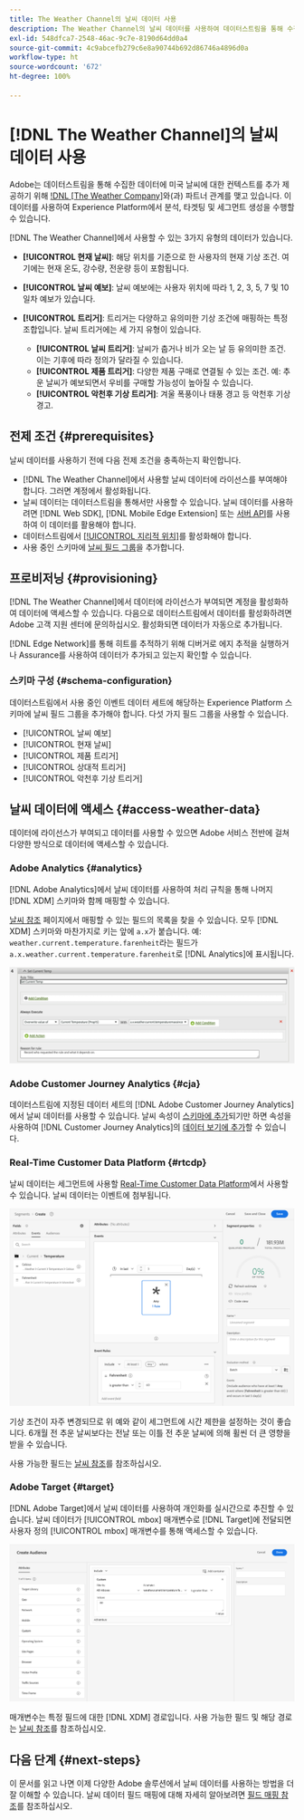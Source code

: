 ```yaml
---
title: The Weather Channel의 날씨 데이터 사용
description: The Weather Channel의 날씨 데이터를 사용하여 데이터스트림을 통해 수집한 데이터를 보강할 수 있습니다.
exl-id: 548dfca7-2548-46ac-9c7e-8190d64dd0a4
source-git-commit: 4c9abcefb279c6e8a90744b692d86746a4896d0a
workflow-type: ht
source-wordcount: '672'
ht-degree: 100%

---
```


# [!DNL The Weather Channel]의 날씨 데이터 사용

Adobe는 데이터스트림을 통해 수집한 데이터에 미국 날씨에 대한 컨텍스트를 추가 제공하기 위해 [!DNL [The Weather Company]](https://www.ibm.com/weather)와(과) 파트너 관계를 맺고 있습니다. 이 데이터를 사용하여 Experience Platform에서 분석, 타겟팅 및 세그먼트 생성을 수행할 수 있습니다.

[!DNL The Weather Channel]에서 사용할 수 있는 3가지 유형의 데이터가 있습니다.

* **[!UICONTROL 현재 날씨]**: 해당 위치를 기준으로 한 사용자의 현재 기상 조건. 여기에는 현재 온도, 강수량, 전운량 등이 포함됩니다.
* **[!UICONTROL 날씨 예보]**: 날씨 예보에는 사용자 위치에 따라 1, 2, 3, 5, 7 및 10일차 예보가 있습니다.
* **[!UICONTROL 트리거]**: 트리거는 다양하고 유의미한 기상 조건에 매핑하는 특정 조합입니다. 날씨 트리거에는 세 가지 유형이 있습니다.

   * **[!UICONTROL 날씨 트리거]**: 날씨가 춥거나 비가 오는 날 등 유의미한 조건. 이는 기후에 따라 정의가 달라질 수 있습니다.
   * **[!UICONTROL 제품 트리거]**: 다양한 제품 구매로 연결될 수 있는 조건. 예: 추운 날씨가 예보되면서 우비를 구매할 가능성이 높아질 수 있습니다.
   * **[!UICONTROL 악천후 기상 트리거]**: 겨울 폭풍이나 태풍 경고 등 악천후 기상 경고.

## 전제 조건 {#prerequisites}

날씨 데이터를 사용하기 전에 다음 전제 조건을 충족하는지 확인합니다.

* [!DNL The Weather Channel]에서 사용할 날씨 데이터에 라이선스를 부여해야 합니다. 그러면 계정에서 활성화됩니다.
* 날씨 데이터는 데이터스트림을 통해서만 사용할 수 있습니다. 날씨 데이터를 사용하려면 [!DNL Web SDK], [!DNL Mobile Edge Extension] 또는 [서버 API](../../server-api/overview.md)를 사용하여 이 데이터를 활용해야 합니다.
* 데이터스트림에서 [[!UICONTROL 지리적 위치]](../configure.md#advanced-options)를 활성화해야 합니다.
* 사용 중인 스키마에 [날씨 필드 그룹](#schema-configuration)을 추가합니다.

## 프로비저닝 {#provisioning}

[!DNL The Weather Channel]에서 데이터에 라이선스가 부여되면 계정을 활성화하여 데이터에 액세스할 수 있습니다. 다음으로 데이터스트림에서 데이터를 활성화하려면 Adobe 고객 지원 센터에 문의하십시오. 활성화되면 데이터가 자동으로 추가됩니다.

[!DNL Edge Network]를 통해 히트를 추적하기 위해 디버거로 에지 추적을 실행하거나 Assurance를 사용하여 데이터가 추가되고 있는지 확인할 수 있습니다.

### 스키마 구성 {#schema-configuration}

데이터스트림에서 사용 중인 이벤트 데이터 세트에 해당하는 Experience Platform 스키마에 날씨 필드 그룹을 추가해야 합니다. 다섯 가지 필드 그룹을 사용할 수 있습니다.

* [!UICONTROL 날씨 예보]
* [!UICONTROL 현재 날씨]
* [!UICONTROL 제품 트리거]
* [!UICONTROL 상대적 트리거]
* [!UICONTROL 악천후 기상 트리거]

## 날씨 데이터에 액세스 {#access-weather-data}

데이터에 라이선스가 부여되고 데이터를 사용할 수 있으면 Adobe 서비스 전반에 걸쳐 다양한 방식으로 데이터에 액세스할 수 있습니다.

### Adobe Analytics {#analytics}

[!DNL Adobe Analytics]에서 날씨 데이터를 사용하여 처리 규칙을 통해 나머지 [!DNL XDM] 스키마와 함께 매핑할 수 있습니다.

[날씨 참조](weather-reference.md) 페이지에서 매핑할 수 있는 필드의 목록을 찾을 수 있습니다. 모두 [!DNL XDM] 스키마와 마찬가지로 키는 앞에 `a.x`가 붙습니다. 예: `weather.current.temperature.farenheit`라는 필드가 `a.x.weather.current.temperature.farenheit`로 [!DNL Analytics]에 표시됩니다.

![처리 규칙 인터페이스](../assets/data-enrichment/weather/processing-rules.png)

### Adobe Customer Journey Analytics {#cja}

데이터스트림에 지정된 데이터 세트의 [!DNL Adobe Customer Journey Analytics]에서 날씨 데이터를 사용할 수 있습니다. 날씨 속성이 [스키마에 추가](#prerequisites-prerequisites)되기만 하면 속성을 사용하여 [!DNL Customer Journey Analytics]의 [데이터 보기에 추가](https://experienceleague.adobe.com/docs/analytics-platform/using/cja-dataviews/create-dataview.html)할 수 있습니다.

### Real-Time Customer Data Platform {#rtcdp}

날씨 데이터는 세그먼트에 사용할 [Real-Time Customer Data Platform](../../rtcdp/overview.md)에서 사용할 수 있습니다. 날씨 데이터는 이벤트에 첨부됩니다.

![날씨 이벤트를 표시하는 세그먼트 빌더](../assets/data-enrichment/weather/schema-builder.png)

기상 조건이 자주 변경되므로 위 예와 같이 세그먼트에 시간 제한을 설정하는 것이 좋습니다. 6개월 전 추운 날씨보다는 전날 또는 이틀 전 추운 날씨에 의해 휠씬 더 큰 영향을 받을 수 있습니다.

사용 가능한 필드는 [날씨 참조](weather-reference.md)를 참조하십시오.

### Adobe Target {#target}

[!DNL Adobe Target]에서 날씨 데이터를 사용하여 개인화를 실시간으로 추진할 수 있습니다. 날씨 데이터가 [!UICONTROL mbox] 매개변수로 [!DNL Target]에 전달되면 사용자 정의 [!UICONTROL mbox] 매개변수를 통해 액세스할 수 있습니다.

![타깃 대상자 빌더](../assets/data-enrichment/weather/target-audience-builder.png)

매개변수는 특정 필드에 대한 [!DNL XDM] 경로입니다. 사용 가능한 필드 및 해당 경로는 [날씨 참조](weather-reference.md)를 참조하십시오.

## 다음 단계 {#next-steps}

이 문서를 읽고 나면 이제 다양한 Adobe 솔루션에서 날씨 데이터를 사용하는 방법을 더 잘 이해할 수 있습니다. 날씨 데이터 필드 매핑에 대해 자세히 알아보려면 [필드 매핑 참조](weather-reference.md)를 참조하십시오.
